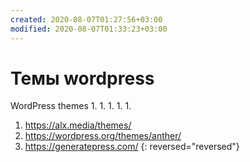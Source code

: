 ```yaml
---
created: 2020-08-07T01:27:56+03:00
modified: 2020-08-07T01:33:23+03:00
---
```


# Темы wordpress

WordPress themes
1. 
1. 
1. 
1. 
1. 
1. <https://alx.media/themes/>
1. <https://wordpress.org/themes/anther/>
1. <https://generatepress.com/>
{: reversed="reversed"}
